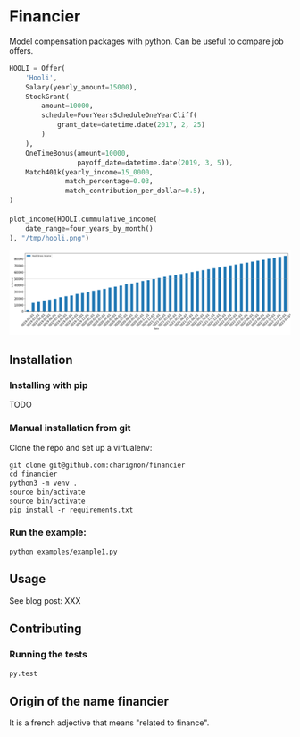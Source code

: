 # Financier

Model compensation packages with python. Can be useful to compare job offers.

```python
HOOLI = Offer(
    'Hooli',
    Salary(yearly_amount=15000),
    StockGrant(
        amount=10000,
        schedule=FourYearsScheduleOneYearCliff(
            grant_date=datetime.date(2017, 2, 25)
        )
    ),
    OneTimeBonus(amount=10000,
                 payoff_date=datetime.date(2019, 3, 5)),
    Match401k(yearly_income=15_0000,
              match_percentage=0.03,
              match_contribution_per_dollar=0.5),
)

plot_income(HOOLI.cummulative_income(
    date_range=four_years_by_month()
), "/tmp/hooli.png")
```
![Hooli offer cummulative income](/assets/hoolicum.png)

## Installation

### Installing with pip
TODO

### Manual installation from git

Clone the repo and set up a virtualenv:
```shell
git clone git@github.com:charignon/financier
cd financier
python3 -m venv .
source bin/activate
source bin/activate
pip install -r requirements.txt
```

### Run the example:

```shell
python examples/example1.py
```
## Usage

See blog post: XXX

## Contributing
### Running the tests

```shell
py.test
```
## Origin of the name financier

It is a french adjective that means "related to finance".
